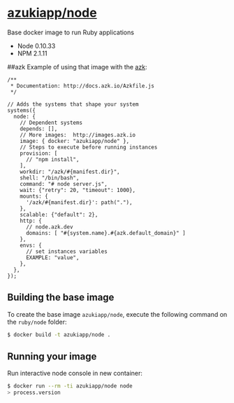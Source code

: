 [azukiapp/node](https://registry.hub.docker.com/u/azukiapp/node/)
================

Base docker image to run Ruby applications

- Node 0.10.33
- NPM 2.1.11

##azk
Example of using that image with the [azk](http://azk.io):

```
/**
 * Documentation: http://docs.azk.io/Azkfile.js
 */

// Adds the systems that shape your system
systems({
  node: {
    // Dependent systems
    depends: [],
    // More images:  http://images.azk.io
    image: { docker: "azukiapp/node" },
    // Steps to execute before running instances
    provision: [
      // "npm install",
    ],
    workdir: "/azk/#{manifest.dir}",
    shell: "/bin/bash",
    command: "# node server.js",
    wait: {"retry": 20, "timeout": 1000},
    mounts: {
      '/azk/#{manifest.dir}': path("."),
    },
    scalable: {"default": 2},
    http: {
      // node.azk.dev
      domains: [ "#{system.name}.#{azk.default_domain}" ]
    },
    envs: {
      // set instances variables
      EXAMPLE: "value",
    },
  },
});
```

Building the base image
-----------------------

To create the base image `azukiapp/node`, execute the following command on the `ruby/node` folder:

```sh
$ docker build -t azukiapp/node .
```

Running your image
------------------------------------

Run interactive node console in new container:

```sh
$ docker run --rm -ti azukiapp/node node
> process.version
```
